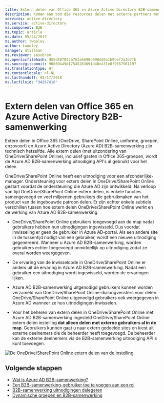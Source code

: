 ```yaml
---
title: Extern delen van Office 365 en Azure Active Directory B2B-samenwerking | Microsoft Docs
description: Komen aan bod die resources delen met externe partners met behulp van O365 en Azure Active Directory B2B-samenwerking.
services: active-directory
ms.service: active-directory
ms.component: B2B
ms.topic: article
ms.date: 05/24/2017
ms.author: twooley
author: twooley
manager: mtillman
ms.reviewer: sasubram
ms.openlocfilehash: d55d587022b763a6890c098dd0a1b9bef2a3b7fb
ms.sourcegitcommit: 96089449d17548263691d40e4f1e8f9557561197
ms.translationtype: HT
ms.contentlocale: nl-NL
ms.lasthandoff: 05/17/2018
ms.locfileid: "34267410"
---
```

# <a name="office-365-external-sharing-and-azure-active-directory-b2b-collaboration"></a>Extern delen van Office 365 en Azure Active Directory B2B-samenwerking

Extern delen in Office 365 (OneDrive, SharePoint Online, uniforme, groepen, enzovoort) en Azure Active Directory (Azure AD) B2B-samenwerking zijn technisch hetzelfde. Alle extern delen (met uitzondering van OneDrive/SharePoint Online), inclusief gasten in Office 365-groepen, wordt de Azure AD B2B-samenwerking uitnodiging API's al gebruikt voor het delen.

OneDrive/SharePoint Online heeft een uitnodiging voor een afzonderlijke-manager. Ondersteuning voor extern delen in OneDrive/SharePoint Online gestart voordat de ondersteuning die Azure AD zijn ontwikkeld. Na verloop van tijd OneDrive/SharePoint Online extern delen, is enkele functies samengevoegd en veel miljoenen gebruikers die gebruikmaken van het product van de ingebouwde patroon delen. Er zijn echter enkele subtiele verschillen tussen hoe extern delen OneDrive/SharePoint Online werkt en de werking van Azure AD B2B-samenwerking:

- OneDrive/SharePoint Online gebruikers toegevoegd aan de map nadat gebruikers hebben hun uitnodigingen ingewisseld. Dus voordat inwisseling er geen de gebruiker in Azure AD-portal. Als een andere site in de tussentijd nodigt van een gebruiker, wordt een nieuwe uitnodiging gegenereerd. Wanneer u Azure AD B2B-samenwerking, worden gebruikers echter toegevoegd onmiddellijk op uitnodiging zodat ze overal worden weergegeven.

- De ervaring van de inwisselcode in OneDrive/SharePoint Online er anders uit de ervaring in Azure AD B2B-samenwerking. Nadat een gebruiker een uitnodiging wordt ingewisseld, worden de ervaringen lijken.

- Azure AD B2B-samenwerking uitgenodigd gebruikers kunnen worden verzameld van OneDrive/SharePoint Online-dialoogvensters voor delen. OneDrive/SharePoint Online uitgenodigd gebruikers ook weergegeven in Azure AD wanneer ze hun uitnodigingen inwisselen.

- Voor het beheren van extern delen in OneDrive/SharePoint Online met Azure AD B2B-samenwerking ingesteld OneDrive/SharePoint Online extern delen instelling **dat alleen delen met externe gebruikers al in de map**. Gebruikers kunnen gaat u naar extern gedeelde sites en kiest uit externe deelnemers die de beheerder heeft toegevoegd. De beheerder kan de externe deelnemers via de B2B-samenwerking uitnodiging API's kunt toevoegen.

![De OneDrive/SharePoint Online extern delen van de instelling](media/o365-external-user/odsp-sharing-setting.png)

## <a name="next-steps"></a>Volgende stappen

* [Wat is Azure AD B2B-samenwerking?](what-is-b2b.md)
* [Een B2B-samenwerking-gebruiker toe te voegen aan een rol](add-guest-to-role.md)
* [B2B-samenwerking uitnodigingen delegeren](delegate-invitations.md)
* [Dynamische groepen en B2B-samenwerking](use-dynamic-groups.md)